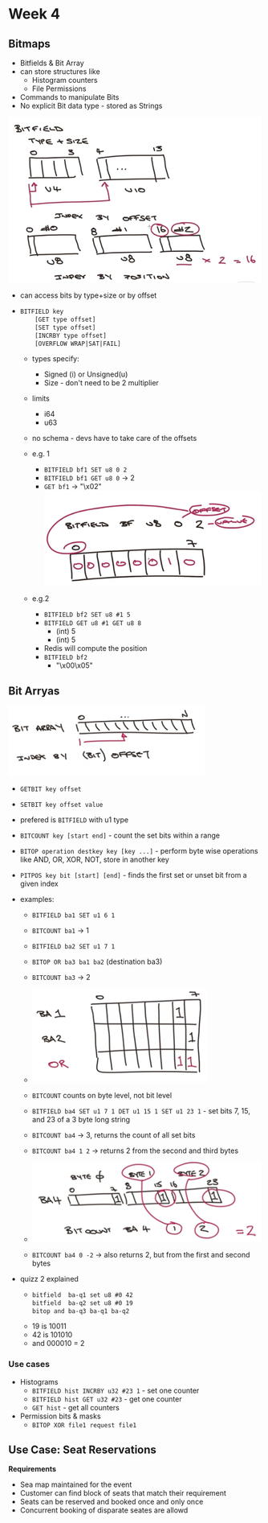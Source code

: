 # Week 4

## Bitmaps
- Bitfields & Bit Array
- can store structures like
    - Histogram counters
    - File Permissions
- Commands to manipulate Bits
- No explicit Bit data type - stored as Strings

![alt text](media/image-1.png)
- can access bits by type+size or by offset

- 
    ```
    BITFIELD key
        [GET type offset]
        [SET type offset]
        [INCRBY type offset]
        [OVERFLOW WRAP|SAT|FAIL]
    ```
    - types specify:
        - Signed (i) or Unsigned(u)
        - Size - don't need to be 2 multiplier
    - limits
        - i64
        - u63
    - no schema - devs have to take care of the offsets

    - e.g. 1
        - `BITFIELD bf1 SET u8 0 2`
        - `BITFIELD bf1 GET u8 0`   -> 2
        - `GET bf1` -> "\x02"
    ![alt text](media/image-2.png)

    - e.g.2
        - `BITFIELD bf2 SET u8 #1 5`
        - `BITFIELD GET u8 #1 GET u8 8`
            - (int) 5
            - (int) 5
        - Redis will compute the position
        - `BITFIELD bf2`
            - "\x00\x05"
    
## Bit Arryas

![alt text](media/image-5.png)

- `GETBIT key offset`
- `SETBIT key offset value`
- prefered is `BITFIELD` with u1 type
- `BITCOUNT key [start end]` - count the set bits within a range
- `BITOP operation destkey key [key ...]` - perform byte wise operations like AND, OR, XOR, NOT, store in another key
- `PITPOS key bit [start] [end]` - finds the first set or unset bit from a given index

- examples:
    - `BITFIELD ba1 SET u1 6 1`
    - `BITCOUNT ba1` -> 1
    - `BITFIELD ba2 SET u1 7 1`
    - `BITOP OR ba3 ba1 ba2`  (destination ba3)
    - `BITCOUNT ba3` -> 2
    - ![alt text](media/image-6.png)

    - `BITCOUNT` counts on byte level, not bit level
    - `BITFIELD ba4 SET u1 7 1 DET u1 15 1 SET u1 23 1` - set bits 7, 15, and 23 of a 3 byte long string
    - `BITCOUNT ba4` -> 3, returns the count of all set bits
    - `BITCOUNT ba4 1 2` -> returns 2 from the second and third bytes
    - ![alt text](media/image-7.png)
    - `BITCOUNT ba4 0 -2` -> also returns 2, but from the first and second bytes

- quizz 2 explained
    
    - 
        ```
        bitfield  ba-q1 set u8 #0 42
        bitfield  ba-q2 set u8 #0 19
        bitop and ba-q3 ba-q1 ba-q2
        ```
    - 19 is  10011
    - 42 is 101010
    - and   000010 = 2

### Use cases
- Histograms
    - `BITFIELD hist INCRBY u32 #23 1` - set one counter
    - `BITFIELD hist GET u32 #23` - get one counter
    - `GET hist` - get all counters
- Permission bits & masks
    - `BITOP XOR file1 request file1`

## Use Case: Seat Reservations
**Requirements**
- Sea map maintained for the event
- Customer can find block of seats that match their requirement
- Seats can be reserved and booked once and only once
- Concurrent booking of disparate seates are allowd


